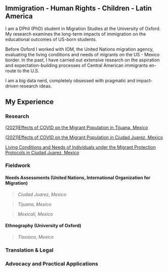 ## Immigration - Human Rights - Children - Latin America

I am a DPhil (PhD) student in Migration Studies at the University of Oxford. My research examines the long-term impacts of immigration on the educational outcomes of US-born students. 

Before Oxford I worked with IOM, the United Nations migration agency, evaluating the living conditions and needs of migrants on the US - Mexico border. In the past, I have carried out extensive research on the aspiration and expectation-building processes of Central American immigrants en-route to the U.S.

I am a big data nerd, completely obsessed with pragmatic and impact-driven research ideas. 

## My Experience



### Research

[(2021)Effects of COVID on the Migrant Population in Tijuana, Mexico](https://github.com/AnaAlanis/thisisme/files/6103666/Tijuana.COVID.DTM.21.pdf)

[(2021)Effects of COVID on the Migrant Population in Ciudad Juarez, Mexico](https://github.com/AnaAlanis/thisisme/files/6103563/DTMJuarezCOVID.pdf)

[Living Conditions and Needs of Individuals under the Migrant Protection Protocols in Ciudad Juarez, Mexico](https://github.com/AnaAlanis/thisisme/files/6103672/Juarez.MPP.DTM.20.pdf)


### Fieldwork

#### Needs Assessments (United Nations, International Organization for Migration)
> *Ciudad Juarez, Mexico*

> *Tijuana, Mexico*

> *Mexicali, Mexico*

#### Ethnography (University of Oxford)
> *Tlaxiaco, Mexico*


### Translation & Legal


### Advocacy and Practical Applications

